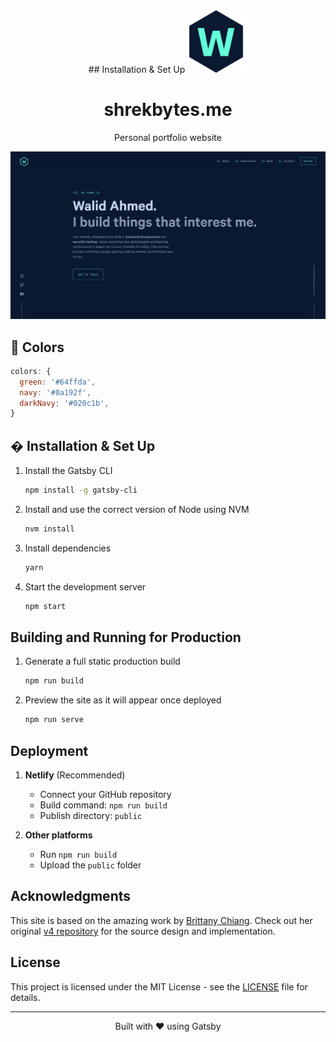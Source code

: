 <div align="center">
 ## Installation & Set Up<img alt="Logo" src="/src/images/logo.png" width="100" />
</div>
<h1 align="center">
  shrekbytes.me
</h1>
<p align="center">
  Personal portfolio website
</p>

![Website Preview](static/og.png)

## 🎨 Colors

```javascript
colors: {
  green: '#64ffda',
  navy: '#0a192f',
  darkNavy: '#020c1b',
}
```

## � Installation & Set Up

1. Install the Gatsby CLI

   ```sh
   npm install -g gatsby-cli
   ```

2. Install and use the correct version of Node using NVM

   ```sh
   nvm install
   ```

3. Install dependencies

   ```sh
   yarn
   ```

4. Start the development server
   ```sh
   npm start
   ```

## Building and Running for Production

1. Generate a full static production build

   ```sh
   npm run build
   ```

2. Preview the site as it will appear once deployed
   ```sh
   npm run serve
   ```

## Deployment

1. **Netlify** (Recommended)

   - Connect your GitHub repository
   - Build command: `npm run build`
   - Publish directory: `public`

2. **Other platforms**
   - Run `npm run build`
   - Upload the `public` folder

## Acknowledgments

This site is based on the amazing work by [Brittany Chiang](https://brittanychiang.com). Check out her original [v4 repository](https://github.com/bchiang7/v4) for the source design and implementation.

## License

This project is licensed under the MIT License - see the [LICENSE](LICENSE) file for details.

---

<p align="center">
  Built with ❤️ using Gatsby
</p>
